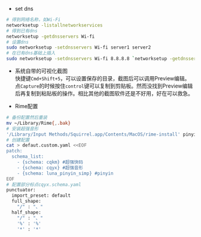 * set dns
```bash
# 得到网络名称，如Wi-Fi
networksetup -listallnetworkservices
# 得到已有dns
networksetup -getdnsservers Wi-fi
# 设置dns
sudo networksetup -setdnsservers Wi-fi server1 server2
# 在已有dns基础上插入
sudo networksetup -setdnsservers Wi-fi 8.8.8.8 `networksetup -getdnsservers Wi-fi`
```

* 系统自带的可视化截图\
快捷键`Cmd+Shift+5`，可以设置保存的目录，截图后可以调用Preview编辑。点`Capture`的时候按住`control`键可以复制到剪贴板。然而没找到Preview编辑后再复制到粘贴板的操作。相比其他的截图软件还是不好用，好在可以救急。

* Rime配置
```bash
# 备份配置然后重装
mv ~/Library/Rime{,.bak}
# 安装超强音形
'/Library/Input Methods/Squirrel.app/Contents/MacOS/rime-install' pinyin-simp whjiang/cqeb
# 创建配置
cat > defaut.custom.yaml <<EOF
patch:
  schema_list:
    - {schema: cqkm} #超强快码
    - {schema: cqyx} #超强音形
    - {schema: luna_pinyin_simp} #pinyin
EOF
# 配置部分标点cqyx.schema.yaml
punctuator:
  import_preset: default
  full_shape:
    "/" : "、"
  half_shape:
    "/" : "、"
    '%' : '%'
    '*' : '*'
```